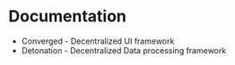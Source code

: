 # Documentation

- Converged - Decentralized UI framework
- Detonation - Decentralized Data processing framework

